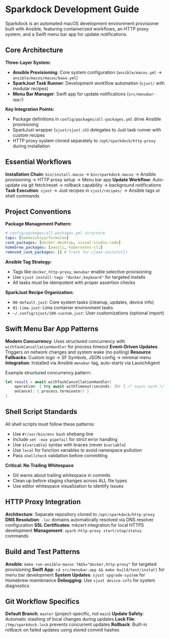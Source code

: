# Sparkdock Development Guide

Sparkdock is an automated macOS development environment provisioner built with Ansible, featuring containerized workflows, an HTTP proxy system, and a Swift menu bar app for update notifications.

## Core Architecture

**Three-Layer System:**

- **Ansible Provisioning**: Core system configuration (`ansible/macos.yml` → `ansible/macos/macos/base.yml`)
- **SparkJust Task Runner**: Development workflow automation (`sjust/` with modular recipes)
- **Menu Bar Manager**: Swift app for update notifications (`src/menubar-app/`)

**Key Integration Points:**

- Package definitions in `config/packages/all-packages.yml` drive Ansible provisioning
- SparkJust wrapper (`sjust/sjust.sh`) delegates to Just task runner with custom recipes
- HTTP proxy system cloned separately to `/opt/sparkdock/http-proxy` during installation

## Essential Workflows

**Installation Chain**: `bin/install.macos` → `bin/sparkdock.macos` → Ansible provisioning → HTTP proxy setup → Menu bar app
**Update Workflow**: Auto-update via git fetch/reset → rollback capability → background notifications
**Task Execution**: `sjust` → Just recipes in `sjust/recipes/` → Ansible tags or shell commands

## Project Conventions

**Package Management Pattern:**

```yaml
# config/packages/all-packages.yml structure
taps: [koekeishiya/formulae]
cask_packages: [docker-desktop, visual-studio-code]
homebrew_packages: [awscli, kubernetes-cli]
removed_cask_packages: [] # Track for clean uninstalls
```

**Ansible Tag Strategy:**

- Tags like `docker`, `http-proxy`, `menubar` enable selective provisioning
- Use `sjust install-tags "docker,keyboard"` for targeted installs
- All tasks must be idempotent with proper assertion checks

**SparkJust Recipe Organization:**

- `00-default.just`: Core system tasks (cleanup, updates, device info)
- `01-lima.just`: Lima container environment tasks
- `~/.config/sjust/100-custom.just`: User customizations (optional import)

## Swift Menu Bar App Patterns

**Modern Concurrency**: Uses structured concurrency with `withTaskCancellationHandler` for process timeout
**Event-Driven Updates**: Triggers on network changes and system wake (no polling)
**Resource Fallbacks**: Custom logo → SF Symbols, JSON config → minimal menu
**Integration**: Installed via Ansible `menubar` tag, auto-starts via LaunchAgent

Example structured concurrency pattern:

```swift
let result = await withTaskCancellationHandler(
    operation: { try await withTimeout(seconds: 30) { /* async work */ } },
    onCancel: { process.terminate() }
)
```

## Shell Script Standards

All shell scripts must follow these patterns:

- Use `#!/usr/bin/env bash` shebang line
- Include `set -euo pipefail` for strict error handling
- Use `${variable}` syntax with braces (never `$variable`)
- Use `local` for function variables to avoid namespace pollution
- Pass `shellcheck` validation before committing

**Critical: No Trailing Whitespace**

- Git warns about trailing whitespace in commits
- Clean up before staging changes across ALL file types
- Use editor whitespace visualization to identify issues

## HTTP Proxy Integration

**Architecture**: Separate repository cloned to `/opt/sparkdock/http-proxy`
**DNS Resolution**: `.loc` domains automatically resolved via DNS resolver configuration
**SSL Certificates**: mkcert integration for local HTTPS development
**Management**: `spark-http-proxy start/stop/status` commands

## Build and Test Patterns

**Ansible**: `make run-ansible-macos TAGS="docker,http-proxy"` for targeted provisioning
**Swift App**: `cd src/menubar-app && make build/test/install` for menu bar development
**System Updates**: `sjust upgrade-system` for Homebrew maintenance
**Debugging**: Use `sjust device-info` for system diagnostics

## Git Workflow Specifics

**Default Branch**: `master` (project-specific, not `main`)
**Update Safety**: Automatic stashing of local changes during updates
**Lock File**: `/tmp/sparkdock.lock` prevents concurrent updates
**Rollback**: Built-in rollback on failed updates using stored commit hashes
